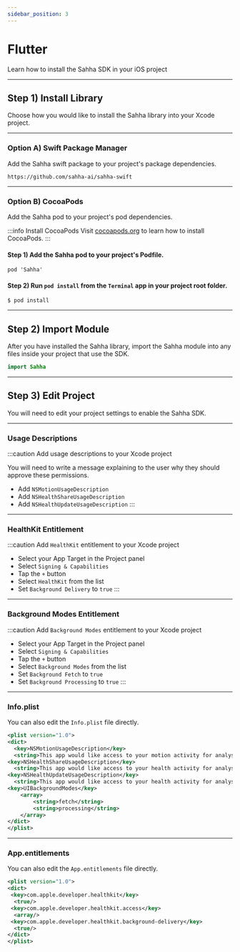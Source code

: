 ```yaml
---
sidebar_position: 3
---
```


# Flutter

Learn how to install the Sahha SDK in your iOS project

---

## Step 1) Install Library

Choose how you would like to install the Sahha library into your Xcode project.

---


### Option A) Swift Package Manager

Add the Sahha swift package to your project's package dependencies.

```text title="Swift Package Manager"
https://github.com/sahha-ai/sahha-swift
```

---

### Option B) CocoaPods

Add the Sahha pod to your project's pod dependencies.

:::info Install CocoaPods
Visit <a href="https://cocoapods.org/https://cocoapods.org/" target="_blank">cocoapods.org</a> to learn how to install CocoaPods.
:::

#### Step 1) Add the Sahha pod to your project's Podfile.

```text title="Podfile"
pod 'Sahha'
```

#### Step 2) Run `pod install` from the `Terminal` app in your project root folder.

```text title="Terminal"
$ pod install
```

***

## Step 2) Import Module

After you have installed the Sahha library, import the Sahha module into any files inside your project that use the SDK.

```swift title="App.swift"
import Sahha
```

***

## Step 3) Edit Project

You will need to edit your project settings to enable the Sahha SDK.

***

### Usage Descriptions

:::caution Add usage descriptions to your Xcode project

You will need to write a message explaining to the user why they should approve these permissions.

- Add `NSMotionUsageDescription`
- Add `NSHealthShareUsageDescription`
- Add `NSHealthUpdateUsageDescription`
:::

***

### HealthKit Entitlement

:::caution Add `HealthKit` entitlement to your Xcode project

- Select your App Target in the Project panel
- Select `Signing & Capabilities`
- Tap the `+` button
- Select `HealthKit` from the list
- Set `Background Delivery` to `true`
:::

***

### Background Modes Entitlement

:::caution Add `Background Modes` entitlement to your Xcode project

- Select your App Target in the Project panel
- Select `Signing & Capabilities`
- Tap the `+` button
- Select `Background Modes` from the list
- Set `Background Fetch` to `true`
- Set `Background Processing` to `true`
:::

***

### Info.plist

You can also edit the `Info.plist` file directly.

```xml title="Info.plist"
<plist version="1.0">
<dict>
  <key>NSMotionUsageDescription</key>
  <string>This app would like access to your motion activity for analysis.</string>
<key>NSHealthShareUsageDescription</key>
  <string>This app would like access to your health activity for analysis.</string>
<key>NSHealthUpdateUsageDescription</key>
  <string>This app would like access to your health activity for analysis.</string>
<key>UIBackgroundModes</key>
	<array>
		<string>fetch</string>
		<string>processing</string>
	</array>
</dict>
</plist>
```

***

### App.entitlements

You can also edit the `App.entitlements` file directly.

```xml title="App.entitlements"
<plist version="1.0">
<dict>
 <key>com.apple.developer.healthkit</key>
  <true/>
 <key>com.apple.developer.healthkit.access</key>
  <array/>
 <key>com.apple.developer.healthkit.background-delivery</key>
  <true/>
</dict>
</plist>
```
